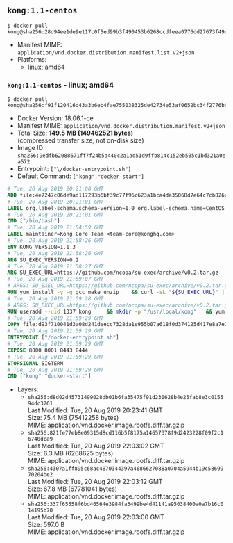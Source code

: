 ## `kong:1.1-centos`

```console
$ docker pull kong@sha256:28d94ee1de9e117c0f5ed99b3f490453b6268ccdfeea0776dd27673f49e08ff2
```

-	Manifest MIME: `application/vnd.docker.distribution.manifest.list.v2+json`
-	Platforms:
	-	linux; amd64

### `kong:1.1-centos` - linux; amd64

```console
$ docker pull kong@sha256:f91f120416d43a3b6eb4fae755038325de42734e53af0652bc34f2776bb890c0
```

-	Docker Version: 18.06.1-ce
-	Manifest MIME: `application/vnd.docker.distribution.manifest.v2+json`
-	Total Size: **149.5 MB (149462521 bytes)**  
	(compressed transfer size, not on-disk size)
-	Image ID: `sha256:9edfb62088671ff7f24b5a440c2a1ad51d9ffb814c152eb505c1bd321a0ea572`
-	Entrypoint: `["\/docker-entrypoint.sh"]`
-	Default Command: `["kong","docker-start"]`

```dockerfile
# Tue, 20 Aug 2019 20:21:00 GMT
ADD file:4e7247c06de9ad117293b6bf39c77f96c623a1bca4da35068d7e64c7cb826c08 in / 
# Tue, 20 Aug 2019 20:21:01 GMT
LABEL org.label-schema.schema-version=1.0 org.label-schema.name=CentOS Base Image org.label-schema.vendor=CentOS org.label-schema.license=GPLv2 org.label-schema.build-date=20190801
# Tue, 20 Aug 2019 20:21:01 GMT
CMD ["/bin/bash"]
# Tue, 20 Aug 2019 21:54:59 GMT
LABEL maintainer=Kong Core Team <team-core@konghq.com>
# Tue, 20 Aug 2019 21:58:26 GMT
ENV KONG_VERSION=1.1.3
# Tue, 20 Aug 2019 21:58:26 GMT
ARG SU_EXEC_VERSION=0.2
# Tue, 20 Aug 2019 21:58:27 GMT
ARG SU_EXEC_URL=https://github.com/ncopa/su-exec/archive/v0.2.tar.gz
# Tue, 20 Aug 2019 21:59:07 GMT
# ARGS: SU_EXEC_URL=https://github.com/ncopa/su-exec/archive/v0.2.tar.gz SU_EXEC_VERSION=0.2
RUN yum install -y -q gcc make unzip 	&& curl -sL "${SU_EXEC_URL}" | tar -C /tmp -zxf - 	&& make -C "/tmp/su-exec-${SU_EXEC_VERSION}" 	&& cp "/tmp/su-exec-${SU_EXEC_VERSION}/su-exec" /usr/bin 	&& rm -fr "/tmp/su-exec-${SU_EXEC_VERSION}" 	&& yum autoremove -y -q gcc make 	&& yum clean all -q 	&& rm -fr /var/cache/yum/* /tmp/yum_save*.yumtx /root/.pki
# Tue, 20 Aug 2019 21:59:28 GMT
# ARGS: SU_EXEC_URL=https://github.com/ncopa/su-exec/archive/v0.2.tar.gz SU_EXEC_VERSION=0.2
RUN useradd --uid 1337 kong 	&& mkdir -p "/usr/local/kong" 	&& yum install -y https://bintray.com/kong/kong-rpm/download_file?file_path=centos/7/kong-$KONG_VERSION.el7.noarch.rpm 	&& yum clean all 	&& chown -R kong:0 /usr/local/kong 	&& chmod -R g=u /usr/local/kong
# Tue, 20 Aug 2019 21:59:29 GMT
COPY file:d93f710041d3a08d241deecc7328da1e955b07a618f0d374125d417e8a7e1640 in /docker-entrypoint.sh 
# Tue, 20 Aug 2019 21:59:29 GMT
ENTRYPOINT ["/docker-entrypoint.sh"]
# Tue, 20 Aug 2019 21:59:29 GMT
EXPOSE 8000 8001 8443 8444
# Tue, 20 Aug 2019 21:59:29 GMT
STOPSIGNAL SIGTERM
# Tue, 20 Aug 2019 21:59:29 GMT
CMD ["kong" "docker-start"]
```

-	Layers:
	-	`sha256:d8d02d45731499028db01b6fa35475f91d230628b4e25fab8e3c015594dc3261`  
		Last Modified: Tue, 20 Aug 2019 20:23:41 GMT  
		Size: 75.4 MB (75412258 bytes)  
		MIME: application/vnd.docker.image.rootfs.diff.tar.gzip
	-	`sha256:821fe77eb8e09315d8cd116b5f8175a14657378f9d2423228f09f2c16740dca9`  
		Last Modified: Tue, 20 Aug 2019 22:03:02 GMT  
		Size: 6.3 MB (6268625 bytes)  
		MIME: application/vnd.docker.image.rootfs.diff.tar.gzip
	-	`sha256:4307a1ff895c68ac4870344397a4686627088a0704a5944b19c5869970204be2`  
		Last Modified: Tue, 20 Aug 2019 22:03:12 GMT  
		Size: 67.8 MB (67781041 bytes)  
		MIME: application/vnd.docker.image.rootfs.diff.tar.gzip
	-	`sha256:337f65558f6bd46564e3984fa3499be4d41141a95038400a0a7b16c014195b70`  
		Last Modified: Tue, 20 Aug 2019 22:03:00 GMT  
		Size: 597.0 B  
		MIME: application/vnd.docker.image.rootfs.diff.tar.gzip
